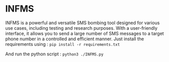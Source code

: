 # INFMS
INFMS is a powerful and versatile SMS bombing tool designed for various use cases, including testing and research purposes. With a user-friendly interface, it allows you to send a large number of SMS messages to a target phone number in a controlled and efficient manner.
Just install the requirements using :
```pip install -r requirements.txt```
  
  
And run the python script :
```python3 ./INFMS.py```
